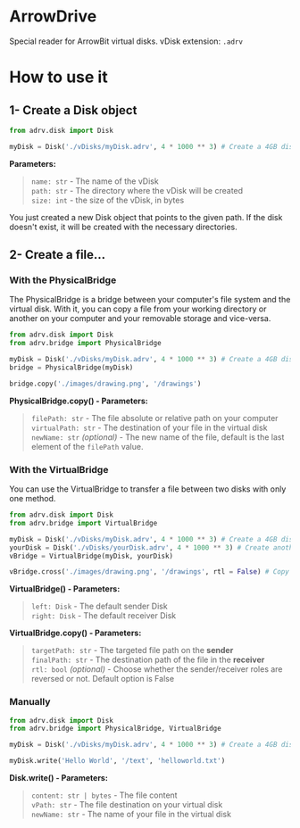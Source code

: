 # ArrowDrive
Special reader for ArrowBit virtual disks.
vDisk extension: `.adrv`

# How to use it



## 1- Create a Disk object
```py
from adrv.disk import Disk

myDisk = Disk('./vDisks/myDisk.adrv', 4 * 1000 ** 3) # Create a 4GB disk.
```

**Parameters:**
> `name: str` - The name of the vDisk<br>
> `path: str` - The directory where the vDisk will be created<br>
> `size: int` - the size of the vDisk, in bytes<br>

You just created a new Disk object that points to the given path. If the disk doesn't exist, it will be created with the necessary directories.

## 2- Create a file...

### With the PhysicalBridge

The PhysicalBridge is a bridge between your computer's file system and the virtual disk. With it, you can copy a file from your working directory or another on your computer and your removable storage and vice-versa.

```py
from adrv.disk import Disk
from adrv.bridge import PhysicalBridge

myDisk = Disk('./vDisks/myDisk.adrv', 4 * 1000 ** 3) # Create a 4GB disk.
bridge = PhysicalBridge(myDisk)

bridge.copy('./images/drawing.png', '/drawings')
```

**PhysicalBridge.copy() - Parameters:**
> `filePath: str` - The file absolute or relative path on your computer<br>
> `virtualPath: str` - The destination of your file in the virtual disk<br>
> `newName: str` *(optional)* - The new name of the file, default is the last element of the `filePath` value.<br>

### With the VirtualBridge
You can use the VirtualBridge to transfer a file between two disks with only one method.

```py
from adrv.disk import Disk
from adrv.bridge import VirtualBridge

myDisk = Disk('./vDisks/myDisk.adrv', 4 * 1000 ** 3) # Create a 4GB disk.
yourDisk = Disk('./vDisks/yourDisk.adrv', 4 * 1000 ** 3) # Create another 4GB disk.
vBridge = VirtualBridge(myDisk, yourDisk)

vBridge.cross('./images/drawing.png', '/drawings', rtl = False) # Copy drawing.png on the first disk to the /drawings directory of the second disk
```

**VirtualBridge() - Parameters:**
> `left: Disk` - The default sender Disk<br>
> `right: Disk` - The default receiver Disk<br>

**VirtualBridge.copy() - Parameters:**
> `targetPath: str` - The targeted file path on the **sender**<br>
> `finalPath: str` - The destination path of the file in the **receiver**<br>
> `rtl: bool` _(optional)_ - Choose whether the sender/receiver roles are reversed or not. Default option is False<br>

### Manually
```py
from adrv.disk import Disk
from adrv.bridge import PhysicalBridge, VirtualBridge

myDisk = Disk('./vDisks/myDisk.adrv', 4 * 1000 ** 3) # Create a 4GB disk.

myDisk.write('Hello World', '/text', 'helloworld.txt')
```

**Disk.write() - Parameters:**
> `content: str | bytes` - The file content<br>
> `vPath: str` - The file destination on your virtual disk<br>
> `newName: str` - The name of your file in the virtual disk<br>